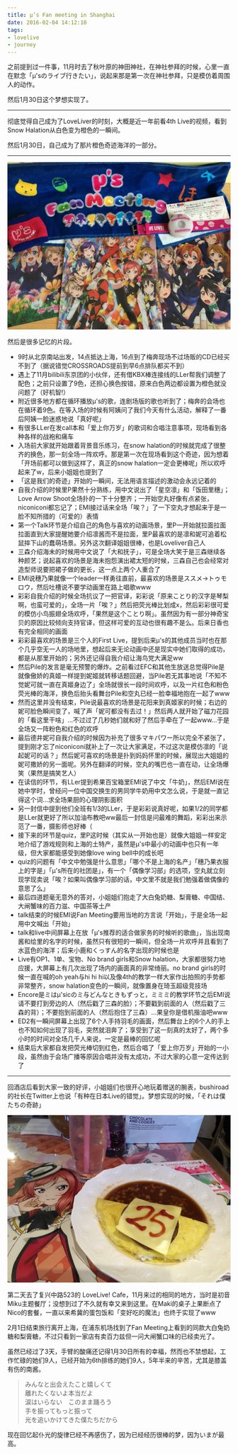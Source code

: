 ```yaml
---
title: μ’s Fan meeting in Shanghai
date: 2016-02-04 14:12:10
tags:
- lovelive
- journey
---
```


之前提到过一件事，11月时去了秋叶原的神田神社，在神社参拜的时候，心里一直在默念「μ'sのライブ行きたい」，说起来那是第一次在神社参拜，只是模仿着周围人的动作。

然后1月30日这个梦想实现了。

---- 

彻底觉得自己成为了LoveLiver的时刻，大概是近一年前看4th Live的视频，看到Snow Halation从白色变为橙色的一瞬间。

然后1月30日，自己成为了那片橙色奇迹海洋的一部分。

---- 

![](/images/2016/02/1*bQyj4NZdazVJNG4TCdy1sA.jpeg)

然后是很多记忆的片段。

- 9时从北京南站出发，14点抵达上海，16点到了梅奔现场不过场贩的CD已经买不到了（据说错觉CROSSROADS提前到早6点排队都买不到）
- 遇上了11月bilibili东京团的小伙伴，还有借KBX棒连接线的LLer帮我们调整了配色；之前只设置了9色，还担心换色按错，原来白色两边都设置为橙色就没问题了（好机智!）
- 附近很多地方都在循环播放μ's的歌，连剧场版的歌也听到了；梅奔的会场也在循环着9色。在等入场的时候有阿姨问了我们今天有什么活动，解释了一番后阿姨一脸迷惑地说「真好呢」
- 有很多LLer在发call本和「爱上你万岁」的歌词和合唱注意事项，现场看到各种各样的战袍和痛车
- 入场前大家就开始跟着背景音乐练习，在snow halation的时候就完成了很整齐的换色，那一刻全场一阵欢呼。那是第一次在现场看到这个奇迹，因为想着「开场前都可以做到这样了，真正的snow halation一定会更棒呢」所以欢呼起来了w，后来小姐姐也提到了
- 「这是我们的奇迹」开始的一瞬间，无法用语言描述的激动会永远记着的
- 自我介绍的时候里P果然十分熟练，用中文说出了「星空凛」和「饭田里穗」；Love Arrow Shoot全场扑的一下十分整齐；一开始空丸好像有点紧张，niconiconi都忘记了；EMI接过话来全场「唉？」了一下空丸才想起来于是一脸不知所措的（可爱的）表情
- 第一个Talk环节是介绍自己的角色与喜欢的动画场景，里P一开始就拉面拉面拉面直到大家提醒她要介绍凛酱而不是拉面，里P最喜欢的是凛和妮可追着松鼠摔下山的蠢萌场景。另外这次翻译姐姐很棒，也是Loveliver自己人
- 三森介绍海未的时候用中文说了「大和抚子」，可是全场大笑于是三森继续各种颜艺；说起喜欢的场景是海未抱怨演出裙太短的时候，三森自己也会经常对造型师说要把裙子做的更长，这一点上两个人重合了
- EMI说穗乃果就像一个leader一样勇往直前，最喜欢的场景是ススメ→トゥモロウ，然后吐槽说不要学动画里在路上唱歌www
- 彩彩自我介绍的时候全场抗议了一把官译，彩彩说「原来ことり的汉字是琴梨啊，也蛮可爱的」，全场一片「唉？」然后把荧光棒比划成x，然后彩彩很可爱的模仿小鸟振翅全场欢呼，「果然是这个ことり啊」。虽然因为有一部分神奇宝贝的原因比较倾向支持官译，但这样可爱的互动也很有趣不是么。后来日香也有完全相同的画面
- 彩彩最喜欢的场景是三个人的First Live，提到后来μ's的其他成员当时也在那个几乎空无一人的场地里，想起后来无论动画中还是现实中她们取得的成功，都是从那里开始的；另外还记得自我介绍让海鸟党大满足ww
- 然后Pile的发言是毫无预警的爆炸。之前看过EFC和其他生放送总觉得Pile是就像傲娇的真姬一样提到妮姬就转移话题回避，当Pile若无其事地说「不知不觉妮可就一直在真姬身边了」全场就很长一段时间欢呼，以及一片红色和粉色荧光棒的海洋，换色后抬头看舞台Pile和空丸已经一脸幸福地抱在一起了www
- 然而这里并没有结束，Pile说最喜欢的场景是花阳来到真姬家的时候；右边的妮可脸色瞬间变了，喊了声「妮可都没有去过！」然后两人就开始了磁力花园的「看这里干啥」…不过过了几秒她们就和好了然后手牵在了一起www…于是全场又一阵粉色和红色的欢呼
- 最后德井妮可自我介绍的时候因为补充了很多マキパワー所以完全不紧张了，提到刚才忘了niconiconi就补上了一次让大家满足，不过这次是模仿凛的「说起妮可的话？」然后妮可喜欢的场景是扑到妈妈怀里的时候，展现出大姐姐的妮可撒娇的另一面呢。另外在翻译的时候，空丸的嘴巴也一直在动，让全场爆笑（果然是搞笑艺人）
- 在读信的环节，有LLer提到希果百宝箱里EMI说了中文「牛奶」，然后EMI说在她中学时，曾经问一位中国交换生的男同学牛奶用中文怎么说，于是就一直记得这个词…求全场果厨的心理阴影面积
- 另一封信中提到他们全班有1/3的LLer，于是彩彩说真好呢，如果1/2的同学都是LLer就更好了所以加油布教吧ww最后一封信是问最难的舞蹈，彩彩出来示范了一番，摄影师也好棒（
- 接下来的环节是quiz，里P这时候（其实从一开始也是）就像大姐姐一样安定地介绍了游戏规则和上海的土特产，虽然是μ's中最小的动画中也只有一年级，但大家都能感受到她像love wing bell中的成长吧
- quiz的问题有「中文中勉强是什么意思」「哪个不是上海的名产」「穗乃果衣服上的字是」「μ's所在的社团是」，有一个「偶像学习部」的选项，空丸就立刻现学现卖说「唉？如果叫偶像学习部的话，中文里不就是我们勉强着做偶像的意思了么」
- 最后四道题毫无意外的答对，小姐姐们抱走了大白兔奶糖、梨膏糖、中国结、大闸蟹味的百力滋、中国茶等土产
- talk结束的时候EMI说Fan Meeting要用当地的方言说「开始」，于是全场一起用中文喊出「开始」
- talk和live中间屏幕上在放「μ's推荐的适合做家务的时候听的歌曲」，当出现南酱和绘里的名字的时候，虽然只有很短的一瞬间，但全场一片欢呼并且看到了水蓝色的海洋；后来小鹿和くっすん的名字出现的时候也是
- Live有OP1、1单、宝物、No brand girls和Snow halation，大家都很努力地应援，大屏幕上有几次出现了场内的画面真的非常绮丽。no brand girls的时候一直在喊的oh yeah与hi hi hi以及像4th的教学一样大家作出拍照的手势都非常整齐，snow halation变色的一瞬间，就像置身在琦玉超级竞技场
- Encore是ミはμ'sicのミ与どんなときもずっと，ミミミ的教学环节之后EMI说请不要打到旁边的人（然后戳了三森的脸）；不要戳到前面的人（然后戳了三森的背）；不要抱到前面的人（然后抱住了三森）…果皇你是借机揩油吧www
- ED2有一瞬间屏幕上出现了6个人手持羽毛的画面，然后舞台上的6个人的手上也不知如何出现了羽毛，突然就泪奔了；享受到了这一刻真的太好了，两个多小时的时间对全场几千人来说，一定是最棒的回忆呢
- 结束后大家都自发把荧光棒切到红色，然后合唱了「爱上你万岁」开始的一小段，虽然由于会场广播等原因合唱并没有太成功，不过大家的心意一定传达到了

---- 

回酒店后看到大家一致的好评，小姐姐们也很开心地玩着赠送的腕表，bushiroad的社长在Twitter上也说「有种在日本Live的错觉」。梦想实现的时候，「それは僕たちの奇跡」

![](/images/2016/02/1*1rIhKEUSCyRMf8ouuNYWoA.jpeg)

第二天去了复兴中路523的 LoveLive! Cafe，11月来过的相同的地方，当时是初音Miku主题餐厅；没想到过了不久就有幸又来到这里。在Maki的桌子上果断点了Nico的套餐，一直以来希冀的蛋包饭和「变好吃的魔法」也终于实现了www

2月1日结束旅行离开上海，在浦东机场找到了Fan Meeting上看到的同款大白兔奶糖和梨膏糖，不过只看到一家店有卖百力兹但一问大闸蟹口味的已经卖光了。

虽然已经过了3天，手臂的酸痛还记得1月30日所有的幸福，然而也不禁想起，工作忙碌的她们9人，已经开始为6th排练的她们9人，5年半来的辛苦，尤其是膝盖有伤的南酱。

> みんなと出会えたこと嬉しくて   
> 離れたくないよ本当だよ   
> 涙はいらない　このまま踊ろう  
> 手を振ってもっと振って   
> 光を追いかけてきた僕たちだから

现在回忆起仆光的旋律已经不再感伤了，因为已经经历很棒的梦，因为いまが最高。